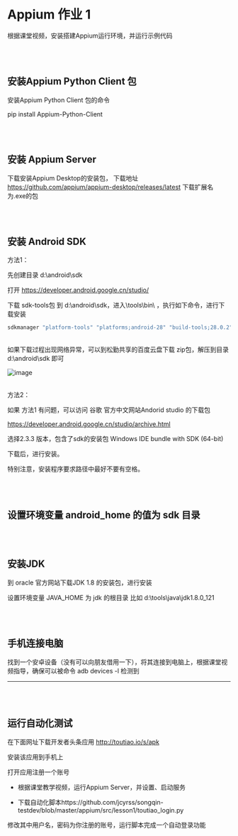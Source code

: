 
# Appium 作业 1 

根据课堂视频，安装搭建Appium运行环境，并运行示例代码

<br><br>
## 安装Appium Python Client 包

安装Appium Python Client 包的命令

pip install Appium-Python-Client


<br><br>
## 安装 Appium Server 

下载安装Appium Desktop的安装包，
下载地址 https://github.com/appium/appium-desktop/releases/latest
下载扩展名为.exe的包


<br><br>
## 安装 Android SDK

方法1：



先创建目录 d:\android\sdk

打开 https://developer.android.google.cn/studio/

下载 sdk-tools包 到  d:\android\sdk，进入\tools\bin\ ，执行如下命令，进行下载安装

```py
sdkmanager "platform-tools" "platforms;android-28" "build-tools;28.0.2"
```

<br>
如果下载过程出现网络异常，可以到松勤共享的百度云盘下载 zip包，解压到目录  d:\android\sdk 即可

![image](https://user-images.githubusercontent.com/10496014/43395777-eb115d32-9431-11e8-9612-3a5f245ba5f3.png)


<br>
方法2：

如果 方法1 有问题，可以访问 谷歌 官方中文网站Andorid studio 的下载包

https://developer.android.google.cn/studio/archive.html

选择2.3.3 版本，包含了sdk的安装包 Windows IDE bundle with SDK (64-bit)

下载后，进行安装。

特别注意，安装程序要求路径中最好不要有空格。


<br><br>
## 设置环境变量 android_home 的值为 sdk 目录

<br><br>
## 安装JDK
到 oracle 官方网站下载JDK 1.8 的安装包，进行安装

设置环境变量 JAVA_HOME 为 jdk 的根目录 比如  d:\tools\java\jdk1.8.0_121


<br><br>
## 手机连接电脑

找到一个安卓设备（没有可以向朋友借用一下），将其连接到电脑上，根据课堂视频指导，确保可以被命令 adb devices -l 检测到

-----------


<br><br>
## 运行自动化测试


在下面网址下载开发者头条应用 http://toutiao.io/s/apk 

安装该应用到手机上

打开应用注册一个账号<br>

- 根据课堂教学视频，运行Appium Server，并设置、启动服务<br>

- 下载自动化脚本https://github.com/jcyrss/songqin-testdev/blob/master/appium/src/lesson1/toutiao_login.py

修改其中用户名，密码为你注册的账号，运行脚本完成一个自动登录功能


